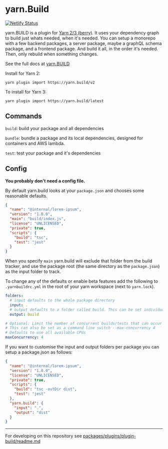 # yarn.Build

[![Netlify Status](https://api.netlify.com/api/v1/badges/6b14fc77-846f-4035-944a-ff1c7843b70d/deploy-status)](https://app.netlify.com/sites/loving-wing-5cc62e/deploys)

yarn.BUILD is a plugin for [Yarn 2/3 (berry)](https://github.com/yarnpkg/berry). It uses your dependency graph to build just whats needed, when it's needed. You can setup a monorepo with a few backend packages, a server package, maybe a graphQL schema package, and a frontend package. And build it all, in the order it's needed. Then, only rebuild when something changes.

See the full docs at [yarn.BUILD](https://yarn.build)

Install for Yarn 2:

```
yarn plugin import https://yarn.build/v2
```

To install for Yarn 3:

```
yarn plugin import https://yarn.build/latest
```

## Commands

`build`: build your package and all dependencies

`bundle`: bundle a package and its local dependencies, designed for containers and AWS lambda.

`test`: test your package and it's dependencies

## Config

**You probably don't need a config file.**

By default yarn.build looks at your `package.json` and chooses some reasonable defaults.

```json
{
  "name": "@internal/lorem-ipsum",
  "version": "1.0.0",
  "main": "build/index.js",
  "license": "UNLICENSED",
  "private": true,
  "scripts": {
    "build": "tsc",
    "test": "jest"
  }
}
```

When you specify `main` yarn.build will exclude that folder from the build tracker, and use the
package root (the same directory as the `package.json`) as the input folder to track.

To change any of the defaults or enable beta features add the following to `.yarnbuildrc.yml` in the root of your yarn workspace (next to `yarn.lock`).

```yaml
folders:
  # input defaults to the whole package directory
  input: .
  # output defaults to a folder called build. This can be set individually in package.json (see below)
  output: build

# Optional: Limit the number of concurrent builds/tests that can occur at once globally.
# This can also be set as a command line switch --max-concurrency 4
# Defaults to use all available CPUs
maxConcurrency: 4
```

If you want to customise the input and output folders per package you can setup a package.json as follows:

```json
{
  "name": "@internal/lorem-ipsum",
  "version": "1.0.0",
  "license": "UNLICENSED",
  "private": true,
  "scripts": {
    "build": "tsc -outDir dist",
    "test": "jest"
  },
  "yarn.build": {
    "input": ".",
    "output": "dist"
  }
}
```

---

For developing on this repository see [packages/plugins/plugin-build/readme.md](packages/plugins/plugin-build/readme.md)
